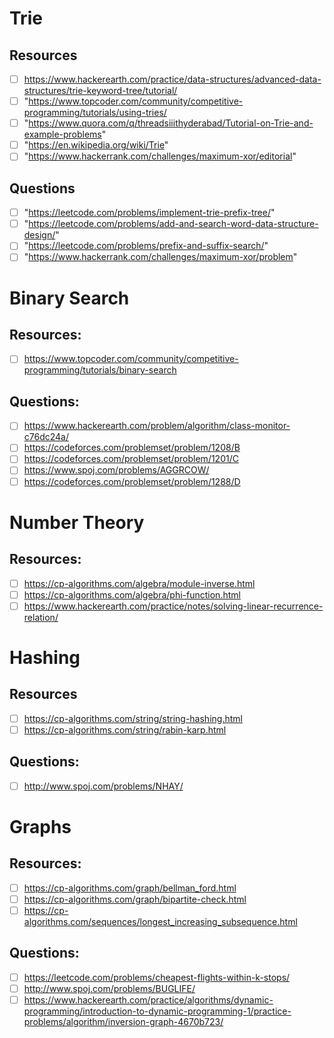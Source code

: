 # Trie

## Resources

- [ ] https://www.hackerearth.com/practice/data-structures/advanced-data-structures/trie-keyword-tree/tutorial/
- [ ] "https://www.topcoder.com/community/competitive-programming/tutorials/using-tries/
- [ ] "https://www.quora.com/q/threadsiiithyderabad/Tutorial-on-Trie-and-example-problems"
- [ ] "https://en.wikipedia.org/wiki/Trie"
- [ ] "https://www.hackerrank.com/challenges/maximum-xor/editorial"

## Questions

- [ ] "https://leetcode.com/problems/implement-trie-prefix-tree/"
- [ ] "https://leetcode.com/problems/add-and-search-word-data-structure-design/"
- [ ] "https://leetcode.com/problems/prefix-and-suffix-search/"
- [ ] "https://www.hackerrank.com/challenges/maximum-xor/problem"

# Binary Search

## Resources:

- [ ] https://www.topcoder.com/community/competitive-programming/tutorials/binary-search

## Questions:
- [ ] https://www.hackerearth.com/problem/algorithm/class-monitor-c76dc24a/
- [ ] https://codeforces.com/problemset/problem/1208/B
- [ ] https://codeforces.com/problemset/problem/1201/C
- [ ] https://www.spoj.com/problems/AGGRCOW/
- [ ] https://codeforces.com/problemset/problem/1288/D

# Number Theory

## Resources:

- [ ] https://cp-algorithms.com/algebra/module-inverse.html
- [ ] https://cp-algorithms.com/algebra/phi-function.html
- [ ] https://www.hackerearth.com/practice/notes/solving-linear-recurrence-relation/

# Hashing

## Resources

- [ ] https://cp-algorithms.com/string/string-hashing.html
- [ ] https://cp-algorithms.com/string/rabin-karp.html
    
## Questions:
- [ ] http://www.spoj.com/problems/NHAY/

# Graphs

## Resources:

- [ ] https://cp-algorithms.com/graph/bellman_ford.html
- [ ] https://cp-algorithms.com/graph/bipartite-check.html
- [ ] https://cp-algorithms.com/sequences/longest_increasing_subsequence.html

## Questions:

- [ ] https://leetcode.com/problems/cheapest-flights-within-k-stops/
- [ ] http://www.spoj.com/problems/BUGLIFE/
- [ ] https://www.hackerearth.com/practice/algorithms/dynamic-programming/introduction-to-dynamic-programming-1/practice-problems/algorithm/inversion-graph-4670b723/
